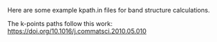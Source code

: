 Here are some example kpath.in files for band structure calculations.

The k-points paths follow this work:
<https://doi.org/10.1016/j.commatsci.2010.05.010>
